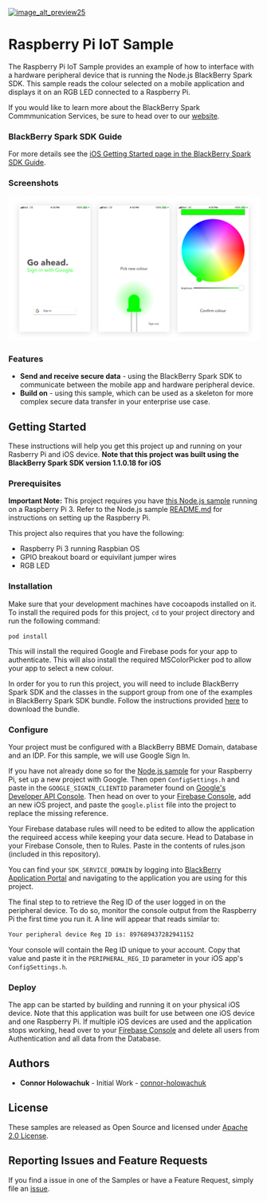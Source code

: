 [![image_alt_preview25](https://developer.blackberry.com/files/bbm-enterprise/documents/guide/resources/images/bnr-bbm-enterprise-sdk-title.png)](https://developer.blackberry.com/files/bbm-enterprise/documents/guide/resources/images/bnr-bbm-enterprise-sdk-title.png)
# **Raspberry Pi IoT Sample**

The Raspberry Pi IoT Sample provides an example of how to interface with a hardware peripheral device that is running the Node.js BlackBerry Spark SDK. This sample reads the colour selected on a mobile application and displays it on an RGB LED connected to a Raspberry Pi.

If you would like to learn more about the BlackBerry Spark Commmunication Services, be sure to head over to our [website](https://us.blackberry.com/enterprise/bbm-enterprise-sdk).

### BlackBerry Spark SDK Guide
For more details see the
[iOS Getting Started page in the BlackBerry Spark SDK Guide](https://developer.blackberry.com/files/bbm-enterprise/documents/guide/html/gettingStarted-ios.html).


### Screenshots
[![image_alt_preview25](screenShots/screen-shots.png)](screenShots/screen-shots.png)

### Features
- **Send and receive secure data** - using the BlackBerry Spark SDK to communicate between the mobile app and hardware peripheral device.
- **Build on** - using this sample, which can be used as a skeleton for more complex secure data transfer in your enterprise use case.


## Getting Started

These instructions will help you get this project up and running on your Rasberry Pi and iOS device. **Note that this project was built using the BlackBerry Spark SDK version 1.1.0.18 for iOS**

### Prerequisites
**Important Note:** This project requires you have [this Node.js sample](https://github.com/blackberry/bb-spark-javascript-samples/tree/master/RaspberryPi_IoTSample) running on a Raspberry Pi 3. Refer to the Node.js sample [README.md](https://github.com/blackberry/bb-spark-javascript-samples/tree/master/RaspberryPi_IoTSample) for instructions on setting up the Raspberry Pi.

This project also requires that you have the following:
- Raspberry Pi 3 running Raspbian OS
- GPIO breakout board or equivilant jumper wires
- RGB LED

### Installation
Make sure that your development machines have cocoapods installed on it. To install the required pods for this project, `cd` to your project directory and run the following command:

```
pod install
```
This will install the required Google and Firebase pods for your app to authenticate. This will also install the required MSColorPicker pod to allow your app to select a new colour.

In order for you to run this project, you will need to include BlackBerry Spark SDK and the classes in the support group from one of the examples in BlackBerry Spark SDK bundle. Follow the instructions provided [here](https://developers.blackberry.com/us/en/products/blackberry-bbm-enterprise-sdk.html) to download the bundle.

### Configure
Your project must be configured with a BlackBerry BBME Domain, database and an IDP. For this sample, we will use Google Sign In.

If you have not already done so for the [Node.js sample]() for your Raspberry Pi, set up a new project with Google. Then open `ConfigSettings.h` and paste in the `GOOGLE_SIGNIN_CLIENTID` parameter found on [Google's Developer API Console](https://console.developers.google.com/apis/). Then head on over to your [Firebase Console](https://console.firebase.google.com/), add an new iOS project, and paste the `google.plist` file into the project to replace the missing reference.

Your Firebase database rules will need to be edited to allow the application the requireed access while keeping your data secure. Head to Database in your Firebase Console, then to Rules. Paste in the contents of rules.json (included in this repository).

You can find your `SDK_SERVICE_DOMAIN` by logging into [BlackBerry Application Portal](http://account.good.com) and navigating to the application you are using for this project.

The final step to to retrieve the Reg ID of the user logged in on the peripheral device. To do so, monitor the console output from the Raspberry Pi the first time you run it. A line will appear that reads similar to:
```sh
Your peripheral device Reg ID is: 897689437282941152
```
Your console will contain the Reg ID unique to your account. Copy that value and paste it in the `PERIPHERAL_REG_ID` parameter in your iOS app's `ConfigSettings.h`.

### Deploy
The app can be started by building and running it on your physical iOS device.
Note that this application was built for use between one iOS device and one Raspberry Pi. If multiple iOS devices are used and the application stops working, head over to  your [Firebase Console](https://console.firebase.google.com/) and delete all users from Authentication and all data from the Database.


## Authors

- **Connor Holowachuk** - Initial Work - [connor-holowachuk](https://github.com/connor-holowachuk)

## License

These samples are released as Open Source and licensed under [Apache 2.0 License](http://www.apache.org/licenses/LICENSE-2.0.html).

## Reporting Issues and Feature Requests

If you find a issue in one of the Samples or have a Feature Request, simply file an [issue](https://github.com/blackberry/bbme-sdk-ios-samples/issues).

